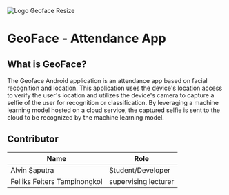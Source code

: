 ![Logo Geoface Resize](https://github.com/user-attachments/assets/e7509107-c1f6-452c-a5da-abb8b9b3db2e)

# GeoFace - Attendance App

## What is GeoFace?
The Geoface Android application is an attendance app based on facial recognition and location. This application uses the device's location access to verify the user's location and utilizes the device's camera to capture a selfie of the user for recognition or classification. By leveraging a machine learning model hosted on a cloud service, the captured selfie is sent to the cloud to be recognized by the machine learning model.


## Contributor
| Name                                   | Role                
| ---------------------------------------| --------------------| 
| Alvin Saputra                          | Student/Developer   |
| Felliks Feiters Tampinongkol           | supervising lecturer|

